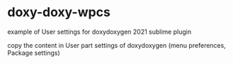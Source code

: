 # doxy-doxy-wpcs
example of User settings for doxydoxygen 2021 sublime plugin

copy the content in User part settings of doxydoxygen (menu preferences, Package settings)

